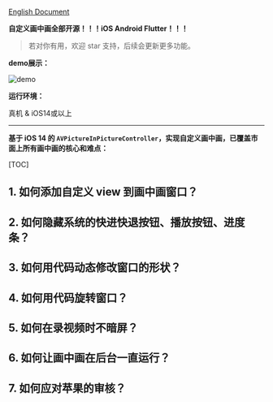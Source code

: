 [English Document](README_en.md)


**自定义画中画全部开源！！！iOS Android Flutter！！！**


>若对你有用，欢迎 star 支持，后续会更新更多功能。


**demo展示：**

![demo](demo.gif)


**运行环境：**

真机 & iOS14或以上


---


**基于 iOS 14 的 `AVPictureInPictureController`，实现自定义画中画，已覆盖市面上所有画中画的核心和难点：**


[TOC]

## 1. 如何添加自定义 view 到画中画窗口？
## 2. 如何隐藏系统的快进快退按钮、播放按钮、进度条？
## 3. 如何用代码动态修改窗口的形状？
## 4. 如何用代码旋转窗口？
## 5. 如何在录视频时不暗屏？
## 6. 如何让画中画在后台一直运行？
## 7. 如何应对苹果的审核？

